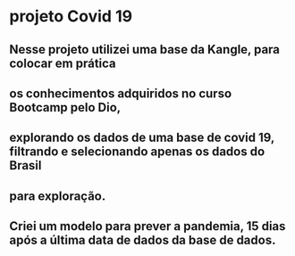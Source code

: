 # projeto Covid 19

## Nesse projeto utilizei uma base da Kangle, para colocar em prática
## os conhecimentos adquiridos no curso Bootcamp pelo Dio,
## explorando os dados de uma base de covid 19, filtrando e selecionando apenas os dados do Brasil
## para exploração.
## Criei um modelo para prever a pandemia, 15 dias após a última data de dados da base de dados.